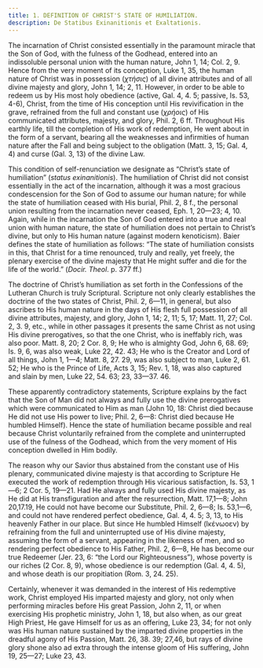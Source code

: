 ```yaml
---
title: 1. DEFINITION OF CHRIST'S STATE OF HUMILIATION.
description: De Statibus Exinanitionis et Exaltationis.
---
```


The incarnation of Christ consisted essentially in the paramount miracle that the Son of God, with the fulness of the Godhead, entered into an indissoluble personal union with the human nature, John 1, 14; Col. 2, 9. Hence from the very moment of its conception, Luke 1, 35, the human nature of Christ was in possession (_χτήσις_) of all divine attributes and of all divine majesty and glory, John 1, 14; 2, 11. However, in order to be able to redeem us by His most holy obedience (active, Gal. 4, 4. 5; passive, Is. 53, 4-6), Christ, from the time of His conception until His revivification in the grave, refrained from the full and constant use (_χρήοις_) of His communicated attributes, majesty, and glory, Phil. 2, 6 ff. Throughout His earthly life, till the completion of His work of redemption, He went about in the form of a servant, bearing all the weaknesses and infirmities of human nature after the Fall and being subject to the obligation (Matt. 3, 15; Gal. 4, 4) and curse (Gal. 3, 13) of the divine Law.

This condition of self-renunciation we designate as “Christ’s state of humiliation” (_status exinanitionis_). The humiliation of Christ did not consist essentially in the act of the incarnation, although it was a most gracious condescension for the Son of God to assume our human nature; for while the state of humiliation ceased with His burial, Phil. 2, 8 f., the personal union resulting from the incarnation never ceased, Eph. 1, 20—23; 4, 10. Again, while in the incarnation the Son of God entered into a true and real union with human nature, the state of humiliation does not pertain to Christ’s divine, but only to His human nature (against modern kenoticism). Baier defines the state of humiliation as follows: “The state of humiliation consists in this, that Christ for a time renounced, truly and really, yet freely, the plenary exercise of the divine majesty that He might suffer and die for the life of the world.” (_Docir. Theol_. p. 377 ff.) 

The doctrine of Christ’s humiliation as set forth in the Confessions of the Lutheran Church is truly Scriptural. Scripture not only clearly establishes the doctrine of the two states of Christ, Phil. 2, 6—11, in general, but also ascribes to His human nature in the days of His flesh full possession of all divine attributes, majesty, and glory, John 1, 14; 2, 11; 5, 17; Matt. 11, 27; Col. 2, 3. 9, etc., while in other passages it presents the same Christ as not using His divine prerogatives, so that the one Christ, who is ineffably rich, was also poor. Matt. 8, 20; 2 Cor. 8, 9; He who is almighty God, John 6, 68. 69; Is. 9, 6, was also weak, Luke 22, 42. 43; He who is the Creator and Lord of all things, John 1, 1—4; Matt. 8, 27. 29, was also subject to man, Luke 2, 61. 52; He who is the Prince of Life, Acts 3, 15; Rev. 1, 18, was also captured and slain by men, Luke 22, 54. 63; 23, 33—37. 46. 

These apparently contradictory statements, Scripture explains by the fact that the Son of Man did not always and fully use the divine prerogatives which were communicated to Him as man (John 10, 18: Christ died because He did not use His power to live; Phil. 2, 6—8: Christ died because He humbled Himself). Hence the state of humiliation became possible and real because Christ voluntarily refrained from the complete and uninterrupted use of the fulness of the Godhead, which from the very moment of His conception dwelled in Him bodily. 

The reason why our Savior thus abstained from the constant use of His plenary, communicated divine majesty is that according to Scripture He executed the work of redemption through His vicarious satisfaction, Is. 53, 1—6; 2 Cor. 5, 19—21. Had He always and fully used His divine majesty, as He did at His transfiguration and after the resurrection, Matt. 17,1—8; John 20,17.19, He could not have become our Substitute, Phil. 2, 6—8; Is. 53,1—6, and could not have rendered perfect obedience, Gal. 4, 4. 5; 3, 13, to His heavenly Father in our place. But since He humbled Himself (Ικένωοεν) by refraining from the full and uninterrupted use of His divine majesty, assuming the form of a servant, appearing in the likeness of men, and so rendering perfect obedience to His Father, Phil. 2, 6—8, He has become our true Redeemer (Jer. 23, 6: “the Lord our Righteousness”), whose poverty is our riches (2 Cor. 8, 9), whose obedience is our redemption (Gal. 4, 4. 5), and whose death is our propitiation (Rom. 3, 24. 25). 

Certainly, whenever it was demanded in the interest of His redemptive work, Christ employed His imparted majesty and glory, not only when performing miracles before His great Passion, John 2, 11, or when exercising His prophetic ministry, John 1, 18, but also when, as our great High Priest, He gave Himself for us as an offering, Luke 23, 34; for not only was His human nature sustained by the imparted divine properties in the dreadful agony of His Passion, Matt. 26, 38. 39; 27,46, but rays of divine glory shone also ad extra through the intense gloom of His suffering, John 19, 25—27; Luke 23, 43. 
